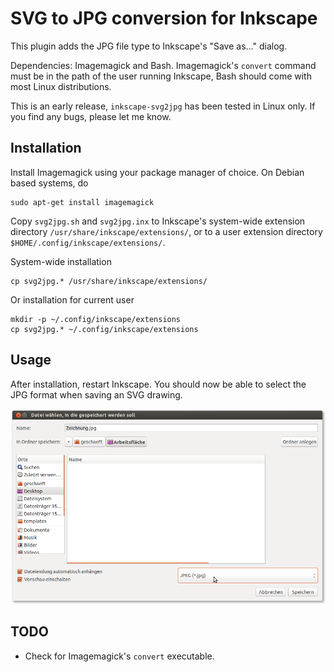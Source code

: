 SVG to JPG conversion for Inkscape
==================================

This plugin adds the JPG file type to Inkscape's "Save as..." dialog.

Dependencies: Imagemagick and Bash. Imagemagick's `convert` command must be in the path of the user running Inkscape, Bash should come with most Linux distributions.

This is an early release, `inkscape-svg2jpg` has been tested in Linux only. If you find any bugs, please let me know.

Installation
------------

Install Imagemagick using your package manager of choice.
On Debian based systems, do

    sudo apt-get install imagemagick

Copy `svg2jpg.sh` and `svg2jpg.inx` to Inkscape's system-wide extension directory `/usr/share/inkscape/extensions/`, or to a user extension directory `$HOME/.config/inkscape/extensions/`.

System-wide installation

    cp svg2jpg.* /usr/share/inkscape/extensions/

Or installation for current user

    mkdir -p ~/.config/inkscape/extensions
    cp svg2jpg.* ~/.config/inkscape/extensions

Usage
-----

After installation, restart Inkscape. You should now be able to select the JPG format when saving an SVG drawing.

![inkscape-svg2jpg screenshot](./screenshot.png "JPG extension added to Inkscape's 'Save as...' dialog.")

TODO
----

- Check for Imagemagick's `convert` executable.
